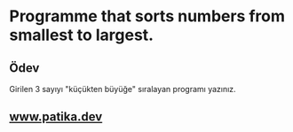 # Programme that sorts numbers from smallest to largest.

## Ödev

Girilen 3 sayıyı "küçükten büyüğe" sıralayan programı yazınız.

## www.patika.dev
